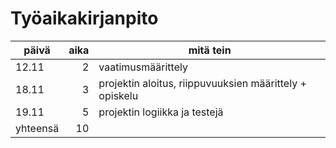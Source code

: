 # Työaikakirjanpito

|päivä|aika|mitä tein|
| ------ | -: | ------- |
|12.11   | 2  | vaatimusmäärittely|
|18.11   | 3  | projektin aloitus, riippuvuuksien määrittely + opiskelu|
|19.11   | 5  | projektin logiikka ja testejä|
|yhteensä| 10  | 
